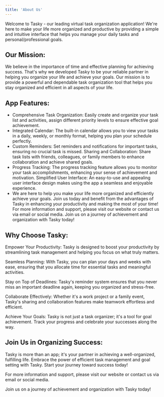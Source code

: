 ```yaml
---
title: 'About Us'
---
```



Welcome to Tasky - our leading virtual task organization application! We're here to make your life more organized and productive by providing a simple and intuitive interface that helps you manage your daily tasks and personal/professional goals.

## Our Mission: 
We believe in the importance of time and effective planning for achieving success. That's why we developed Tasky to be your reliable partner in helping you organize your life and achieve your goals. Our mission is to provide a powerful and dependable task organization tool that helps you stay organized and efficient in all aspects of your life.

## App Features:
- Comprehensive Task Organization: Easily create and organize your task list and activities, assign different priority levels to ensure effective goal achievement.
- Integrated Calendar: The built-in calendar allows you to view your tasks in a daily, weekly, or monthly format, helping you plan your schedule perfectly.
- Custom Reminders: Set reminders and notifications for important tasks, ensuring no crucial task is missed.
Sharing and Collaboration: Share task lists with friends, colleagues, or family members to enhance collaboration and achieve shared goals.
- Progress Tracking: The progress tracking feature allows you to monitor your task accomplishments, enhancing your sense of achievement and motivation.
Simplified User Interface: An easy-to-use and appealing user interface design makes using the app a seamless and enjoyable experience.
- We are here to help you make your life more organized and efficiently achieve your goals. Join us today and benefit from the advantages of Tasky in enhancing your productivity and making the most of your time!
For more information and support, please visit our website or contact us via email or social media.
Join us on a journey of achievement and organization with Tasky today!

## Why Choose Tasky:

Empower Your Productivity: Tasky is designed to boost your productivity by streamlining task management and helping you focus on what truly matters.

Seamless Planning: With Tasky, you can plan your days and weeks with ease, ensuring that you allocate time for essential tasks and meaningful activities.

Stay on Top of Deadlines: Tasky's reminder system ensures that you never miss an important deadline again, keeping you organized and stress-free.

Collaborate Effectively: Whether it's a work project or a family event, Tasky's sharing and collaboration features make teamwork effortless and efficient.

Achieve Your Goals: Tasky is not just a task organizer; it's a tool for goal achievement. Track your progress and celebrate your successes along the way.

## Join Us in Organizing Success:
Tasky is more than an app; it's your partner in achieving a well-organized, fulfilling life. Embrace the power of efficient task management and goal setting with Tasky. Start your journey toward success today!

For more information and support, please visit our website or contact us via email or social media.

Join us on a journey of achievement and organization with Tasky today!
